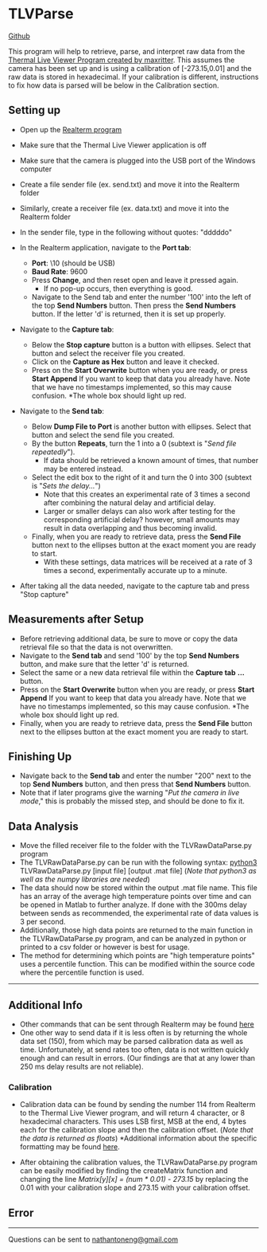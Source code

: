 # TLVParse
[Github](https://github.com/NathanToneNg/Thermal-Live-Viewer-Data-Parsing)

This program will help to retrieve, parse, and interpret raw data from the [Thermal Live Viewer Program created by maxritter](https://github.com/maxritter/DIY-Thermocam). This assumes the camera has been set up and is using a calibration of [-273.15,0.01] and the raw data is stored in hexadecimal. If your calibration is different, instructions to fix how data is parsed will be below in the Calibration section.



## Setting up

* Open up the [Realterm program](https://realterm.sourceforge.io/)
* Make sure that the Thermal Live Viewer application is off
* Make sure that the camera is plugged into the USB port of the Windows computer


* Create a file sender file (ex. send.txt) and move it into the Realterm folder
* Similarly, create a receiver file (ex. data.txt) and move it into the Realterm folder
* In the sender file, type in the following without quotes: "dddddo"

* In the Realterm application, navigate to the **Port tab**:
    * **Port**: \10 (should be USB)
    * **Baud Rate**: 9600
    * Press **Change**, and then reset open and leave it pressed again. 
    	* If no pop-up occurs, then everything is good.
	* Navigate to the Send tab and enter the number '100' into the left of the top **Send Numbers** button. Then press the **Send Numbers** button. If the letter 'd' is returned, then it is set up properly.
	
* Navigate to the **Capture tab**:
	* Below the **Stop capture** button is a button with ellipses. Select that button and select the receiver file you created.
	* Click on the **Capture as Hex** button and leave it checked.
	* Press on the **Start Overwrite** button when you are ready, or press **Start Append** If you want to keep that data you already have. Note that we have no timestamps implemented, so this may cause confusion.
		*The whole box should light up red.
	
* Navigate to the **Send tab**:
	* Below **Dump File to Port** is another button with ellipses. Select that button and select the send file you created.
	* By the button **Repeats**, turn the 1 into a 0 (subtext is "_Send file repeatedly_"). 
		* If data should be retrieved a known amount of times, that number may be entered instead.
	* Select the edit box to the right of it and turn the 0 into 300 (subtext is "_Sets the delay..._")
		* Note that this creates an experimental rate of 3 times a second after combining the natural delay and artificial delay. 
		* Larger or smaller delays can also work after testing for the corresponding artificial delay? however, small amounts may result in data overlapping and thus becoming invalid.
	* Finally, when you are ready to retrieve data, press the **Send File** button next to the ellipses button at the exact moment you are ready to start. 
		* With these settings, data matrices will be received at a rate of 3 times a second, experimentally accurate up to a minute. 
		
* After taking all the data needed, navigate to the capture tab and press "Stop capture"

## Measurements after Setup
* Before retrieving additional data, be sure to move or copy the data retrieval file so that the data is not overwritten.
* Navigate to the **Send tab** and send '100' by the top **Send Numbers** button, and make sure that the letter 'd' is returned.
* Select the same or a new data retrieval file within the **Capture tab** **...** button. 
* Press on the **Start Overwrite** button when you are ready, or press **Start Append** If you want to keep that data you already have. Note that we have no timestamps implemented, so this may cause confusion.
		*The whole box should light up red.
* Finally, when you are ready to retrieve data, press the **Send File** button next to the ellipses button at the exact moment you are ready to start. 


## Finishing Up
* Navigate back to the **Send tab** and enter the number "200" next to the top **Send Numbers** button, and then press that **Send Numbers** button. 
* Note that if later programs give the warning "_Put the camera in live mode_," this is probably the missed step, and should be done to fix it.



## Data Analysis
* Move the filled receiver file to the folder with the TLVRawDataParse.py program
* The TLVRawDataParse.py can be run with the following syntax:
	[python3](https://www.python.org/download/releases/3.0/) TLVRawDataParse.py [input file] [output .mat file]
    (_Note that python3 as well as the numpy libraries are needed_)
* The data should now be stored within the output .mat file name. This file has an array of the average high temperature points over time and can be opened in Matlab to further analyze. If done with the 300ms delay between sends as recommended, the experimental rate of data values is 3 per second.
* Additionally, those high data points are returned to the main function in the TLVRawDataParse.py program, and can be analyzed in python or printed to a csv folder or however is best for usage. 
* The method for determining which points are "high temperature points" uses a percentile function. This can be modified within the source code where the percentile function is used.



---

## Additional Info

* Other commands that can be sent through Realterm may be found [here](https://github.com/maxritter/DIY-Thermocam/blob/master/Documents/SerialProtocol_15.pdf)
* One other way to send data if it is less often is by returning the whole data set (150), from which may be parsed calibration data as well as time. Unfortunately, at send rates too often, data is not written quickly enough and can result in errors. (Our findings are that at any lower than 250 ms delay results are not reliable).

### Calibration 

* Calibration data can be found by sending the number 114 from Realterm to the Thermal Live Viewer program, and will return 4 character, or 8 hexadecimal characters. This uses LSB first, MSB at the end, 4 bytes each for the calibration slope and then the calibration offset. 
    (_Note that the data is returned as floats_)
    	*Additional information about the specific formatting may be found [here](https://github.com/maxritter/DIY-Thermocam/blob/master/Documents/SerialProtocol_15.pdf).

* After obtaining the calibration values, the TLVRawDataParse.py program can be easily modified by finding the createMatrix function and changing the line
					_Matrix[y][x] = (num * 0.01) - 273.15_ 
	by replacing the 0.01 with your calibration slope and 273.15 with your calibration offset.
	
## Error 
	
---
Questions can be sent to nathantoneng@gmail.com

